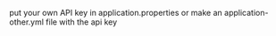 put your own API key in application.properties or make an application-other.yml file with the api key
